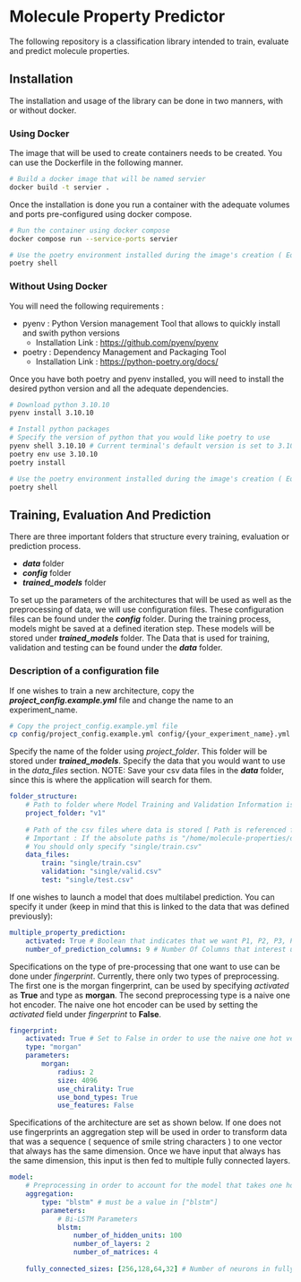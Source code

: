 # Molecule Property Predictor

The following repository is a classification library intended to train, evaluate and predict molecule properties.

## Installation
The installation and usage of the library can be done in two manners, with or without docker.


### Using Docker
The image that will be used to create containers needs to be created. You can use the Dockerfile in the following manner.

```sh
# Build a docker image that will be named servier
docker build -t servier .
```

Once the installation is done you run a container with the adequate volumes and ports pre-configured using docker compose.

```sh
# Run the container using docker compose
docker compose run --service-ports servier

# Use the poetry environment installed during the image's creation ( Equivalent of activating a virtual environment with conda or pip )
poetry shell
```

### Without Using Docker
You will need the following requirements : 
- pyenv : Python Version management Tool that allows to quickly install and swith python versions
  - Installation Link : https://github.com/pyenv/pyenv
- poetry : Dependency Management and Packaging Tool
  - Installation Link : https://python-poetry.org/docs/

Once you have both poetry and pyenv installed, you will need to install the desired python version and all the adequate dependencies.
```sh
# Download python 3.10.10
pyenv install 3.10.10

# Install python packages
# Specify the version of python that you would like poetry to use
pyenv shell 3.10.10 # Current terminal's default version is set to 3.10.10
poetry env use 3.10.10
poetry install

# Use the poetry environment installed during the image's creation ( Equivalent of activating a virtual environment with conda or pip )
poetry shell
```

## Training, Evaluation And Prediction

There are three important folders that structure every training, evaluation or prediction process.
- _**data**_ folder
- _**config**_ folder
- _**trained_models**_ folder

To set up the parameters of the architectures that will be used as well as the preprocessing of data, we will use configuration files.
These configuration files can be found under the _**config**_ folder. During the training process, models might be saved at a defined iteration step.
These models will be stored under _**trained_models**_ folder. The Data that is used for training, validation and testing can be found under the _**data**_ folder.

### Description of a configuration file
If one wishes to train a new architecture, copy the _**project_config.example.yml**_ file and change the name to an experiment_name.

```sh
# Copy the project_config.example.yml file
cp config/project_config.example.yml config/{your_experiment_name}.yml
```

Specify the name of the folder using _project_folder_. This folder will be stored under _**trained_models**_.
Specify the data that you would want to use in the _data_files_ section.
NOTE: Save your csv data files in the _**data**_ folder, since this is where the application will search for them.
```yml
folder_structure:
    # Path to folder where Model Training and Validation Information is stored.
    project_folder: "v1"
    
    # Path of the csv files where data is stored [ Path is referenced from data folder ]
    # Important : If the absolute paths is "/home/molecule-properties/data/single/train.csv"
    # You should only specify "single/train.csv"
    data_files:
        train: "single/train.csv"
        validation: "single/valid.csv"
        test: "single/test.csv"
```

If one wishes to launch a model that does multilabel prediction. You can specify it under (keep in mind that this is linked to the data that was defined previously):
```yml
multiple_property_prediction:
    activated: True # Boolean that indicates that we want P1, P2, P3, P4 ...,
    number_of_prediction_columns: 9 # Number Of Columns that interest us
```

Specifications on the type of pre-processing that one want to use can be done under _fingerprint_. Currently, there only two types of preprocessing.
The first one is the morgan fingerprint, can be used by specifying _activated_ as **True** and type as **morgan**. The second preprocessing type is a naive one hot encoder.
The naive one hot encoder can be used by setting the _activated_ field under _fingerprint_ to **False**.

```yml
fingerprint:
    activated: True # Set to False in order to use the naive one hot vector encoding
    type: "morgan"
    parameters:
        morgan:
            radius: 2
            size: 4096
            use_chirality: True
            use_bond_types: True
            use_features: False
```

Specifications of the architecture are set as shown below. If one does not use fingerprints an aggregation step will be used in order to transform
data that was a sequence ( sequence of smile string characters ) to one vector that always has the same dimension. Once we have input that always has the same dimension,
this input is then fed to multiple fully connected layers.
```yml
model:
    # Preprocessing in order to account for the model that takes one hot sequence rather than the morgan fingerprint
    aggregation:
        type: "blstm" # must be a value in ["blstm"]
        parameters:
            # Bi-LSTM Parameters
            blstm:
                number_of_hidden_units: 100
                number_of_layers: 2
                number_of_matrices: 4
                
    fully_connected_sizes: [256,128,64,32] # Number of neurons in fully connected matrices
```

